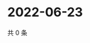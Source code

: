 # 2022-06-23

共 0 条

<!-- BEGIN WEIBO -->
<!-- 最后更新时间 Thu Jun 23 2022 17:15:08 GMT+0800 (China Standard Time) -->

<!-- END WEIBO -->
